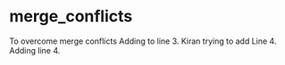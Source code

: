 # merge_conflicts
To overcome merge conflicts
Adding to line 3.
Kiran trying to add Line 4.
Adding line 4.
